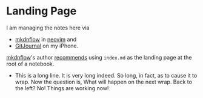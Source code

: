 # Landing Page

I am managing the notes here via

- [mkdnflow][mkdnflow] in [neovim][neovim] and
- [GitJournal][GitJournal] on my iPhone.

[mkdnflow][mkdnflow]'s author [recommends][start] using `index.md` as the
landing page at the root of a notebook.

- This is a long line. It is very long indeed. So long, in fact, as to cause
  it to wrap. Now the question is, What will happen on the next wrap. Back to
  the left? No! Things are working now!

[mkdnflow]: https://github.com/jakewvincent/mkdnflow.nvim
[neovim]: https://neovim.io
[GitJournal]: https://gitjournal.io
[start]: https://github.com/jakewvincent/mkdnflow.nvim?tab=readme-ov-file#-starting-a-notebook

<!-- EOF -->
